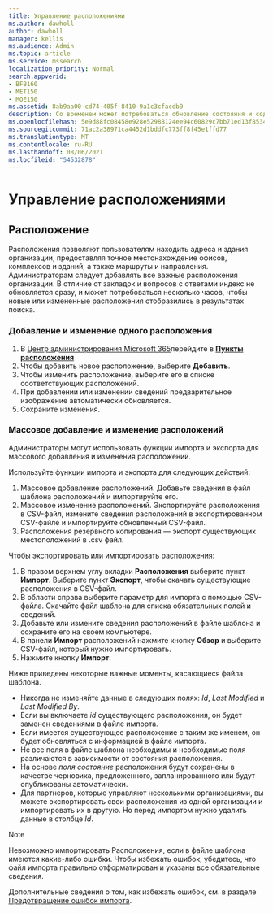 ```yaml
---
title: Управление расположениями
ms.author: dawholl
author: dawholl
manager: kellis
ms.audience: Admin
ms.topic: article
ms.service: mssearch
localization_priority: Normal
search.appverid:
- BFB160
- MET150
- MOE150
ms.assetid: 8ab9aa00-cd74-405f-8410-9a1c3cfacdb9
description: Со временем может потребоваться обновление состояния и содержимого расположения, чтобы обеспечить его релевантность. 
ms.openlocfilehash: 5e9d88fc08458e928e52988124ee94c60829c7bb71ed13f8534b71ca08e2d50c
ms.sourcegitcommit: 71ac2a38971ca4452d1bddfc773ff8f45e1ffd77
ms.translationtype: MT
ms.contentlocale: ru-RU
ms.lasthandoff: 08/06/2021
ms.locfileid: "54532878"
---
```

# <a name="manage-locations"></a>Управление расположениями

## <a name="location"></a>Расположение

Расположения позволяют пользователям находить адреса и здания организации, предоставляя точное местонахождение офисов, комплексов и зданий, а также маршруты и направления. Администраторам следует добавлять все важные расположения организации. В отличие от закладок и вопросов с ответами индекс не обновляется сразу, и может потребоваться несколько часов, чтобы новые или измененные расположения отобразились в результатах поиска.

### <a name="add-or-edit-a-single-location"></a>Добавление и изменение одного расположения

1. В [Центр администрирования Microsoft 365](https://admin.microsoft.com)перейдите в [**Пункты расположения**](https://admin.microsoft.com/Adminportal/Home#/MicrosoftSearch/locations)
1. Чтобы добавить новое расположение, выберите **Добавить**.
1. Чтобы изменить расположение, выберите его в списке соответствующих расположений.
1. При добавлении или изменении сведений предварительное изображение автоматически обновляется.
1. Сохраните изменения.

### <a name="bulk-add-or-edit-locations"></a>Массовое добавление и изменение расположений

Администраторы могут использовать функции импорта и экспорта для массового добавления и изменения расположений.

Используйте функции импорта и экспорта для следующих действий:

1. Массовое добавление расположений. Добавьте сведения в файл шаблона расположений и импортируйте его.
1. Массовое изменение расположений. Экспортируйте расположения в CSV-файл, измените сведения расположений в экспортированном CSV-файле и импортируйте обновленный CSV-файл.
1. Расположения резервного копирования — экспорт существующих местоположений в .csv файл.

Чтобы экспортировать или импортировать расположения:

1. В правом верхнем углу вкладки **Расположения** выберите пункт **Импорт**.
Выберите пункт **Экспорт**, чтобы скачать существующие расположения в CSV-файл.
1. В области справа выберите параметр для импорта с помощью CSV-файла.
Скачайте файл шаблона для списка обязательных полей и сведений.
1. Добавьте или измените сведения расположений в файле шаблона и сохраните его на своем компьютере.
1. В панели **Импорт** расположений нажмите кнопку **Обзор** и выберите CSV-файл, который нужно импортировать.
1. Нажмите кнопку **Импорт**.

Ниже приведены некоторые важные моменты, касающиеся файла шаблона.

- Никогда не изменяйте данные в следующих полях: *Id*, *Last Modified* и *Last Modified By*.
- Если вы включаете *id* существующего расположения, он будет заменен сведениями в файле импорта.
- Если имеется существующее расположение с таким же именем, он будет обновляться с информацией в файле импорта.
- Не все поля в файле шаблона необходимы и необходимые поля различаются в зависимости от состояния расположения.
- На основе *поля состояние* расположения будут сохранены в качестве черновика, предложенного, запланированного или будут опубликованы автоматически.
- Для партнеров, которые управляют несколькими организациями, вы можете экспортировать свои расположения из одной организации и импортировать их в другую. Но перед импортом нужно удалить данные в столбце *Id*.

> [!NOTE]
> Невозможно импортировать Расположения, если в файле шаблона имеются какие-либо ошибки. Чтобы избежать ошибок, убедитесь, что файл импорта правильно отформатирован и указаны все обязательные сведения.

Дополнительные сведения о том, как избежать ошибок, см. в разделе [Предотвращение ошибок импорта](manage-bookmarks.md#prevent-import-errors).
